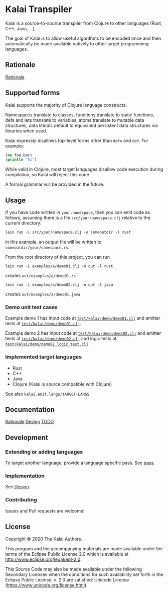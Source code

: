 # Kalai Transpiler

Kalai is a source-to-source transpiler from Clojure to other languages (Rust, C++, Java, ...).

The goal of Kalai is to allow useful algorithms to be encoded once and then automatically be made available natively to other target programming languages.

## Rationale

[Rationale](./docs/Rationale.md)

## Supported forms

Kalai supports the majority of Clojure language constructs.

Namespaces translate to classes,
functions translate to static functions,
defs and lets translate to variables,
atoms translate to mutable data structures,
data literals default to equivalent persistent data structures via libraries when used.

Kalai expressly disallows top-level forms other than `defn` and `def`.
For example:

```clojure
(ns foo.bar)
(println "hi")
```

While valid in Clojure,
most target languages disallow code execution during compilation,
so Kalai will reject this code.

A formal grammar will be provided in the future.

## Usage

If you have code written in `your.namespace`, then you can emit code as follows, assuming there is a file `src/your/namespace.clj` relative to the current directory:

```clj
lein run -i src/your/namespace.clj -o someoutdir -l rust
```

In this example, an output file will be written to `someoutdir/your/namespace.rs`.

From the root directory of this project, you can run

```
lein run -i examples/a/demo01.clj -o out -l rust
```

creates `out/examples/a/demo01.rs`

```
lein run -i examples/a/demo02.clj -o out -l java
```

creates `out/examples/a/demo01.java`

### Demo unit test cases

Example demo 1 has input code at [`test/kalai/demo/demo01.clj`](test/kalai/demo/demo01.clj) and emitter tests at [`test/kalai/demo/demo01.clj`](./test/kalai/demo/demo01_test.clj).

Example demo 2 has input code at [`test/kalai/demo/demo02.clj`](test/kalai/demo/demo02.clj) and emitter tests at [`test/kalai/demo/demo02.clj`](./test/kalai/demo/demo02_test.clj) and logic tests at [`test/kalai/demo/demo02_logic_test.clj`](./test/kalai/demo/demo02_logic_test.clj).

### Implemented target languages

- Rust
- C++
- Java
- Clojure (Kalai is source compatible with Clojure)

See also `kalai.emit.langs/TARGET-LANGS`

## Documentation

[Rationale](./docs/Rationale.md)
[Design](./docs/Design.md)
[TODO](./docs/TODO.md)

## Development

### Extending or adding languages

To target another language, provide a language specific pass.
See [pass](src/kalai/pass).

### Implementation

See [Design](docs/Design.md).

### Contributing

Issues and Pull requests are welcome!

## License

Copyright © 2020 The Kalai Authors.

This program and the accompanying materials are made available under the
terms of the Eclipse Public License 2.0 which is available at
http://www.eclipse.org/legal/epl-2.0.

This Source Code may also be made available under the following Secondary
Licenses when the conditions for such availability set forth in the Eclipse
Public License, v. 2.0 are satisfied: Unicode License (https://www.unicode.org/license.html).
